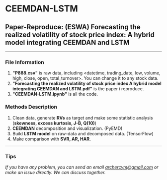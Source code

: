 # CEEMDAN-LSTM
## Paper-Reproduce: (ESWA) Forecasting the realized volatility of stock price index: A hybrid model integrating CEEMDAN and LSTM
---
### File Information
1. **"P888.csv"** is raw data, including <datetime, trading_date, low, volume, high, close, open, total_turnover>. You can change it to any stock data.
2. **"Forecasting the realized volatility of stock price index A hybrid model integrating CEEMDAN and LSTM.pdf"** is the paper i reproduce.
3. **"CEEMDAN-LSTM.ipynb"** is all the code.

### Methods Description
1. Clean data, generate **RVs** as target and make some statistic analysis (**skewness, excess kurtosis, J-B, Q(10)**)
2. **CEEMDAN** decomposition and visualization. (PyEMD)
3. Build **LSTM model** on raw-data and decomposed data. (TensorFlow)
4. Make comparison with **SVR, AR, HAR.**

---
### Tips
*If you have any problem, you can send an email archercym@gmail.com or make an issue directly. We can discuss together.*
